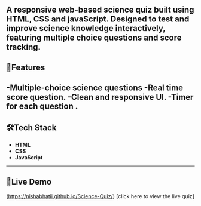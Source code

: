 
A responsive web-based science quiz built using **HTML, CSS and javaScript**. Designed to test and improve science knowledge interactively,
featuring multiple choice questions and score tracking.
---
## 🚀Features 
-Multiple-choice science questions
-Real time score question.
-Clean and responsive UI.
-Timer for each question .
---
## 🛠Tech Stack
- **HTML**
- **CSS**
- **JavaScript**
----
## 🧨Live Demo
(https://nishabhatii.github.io/Science-Quiz/)
[click here to view the live quiz]
